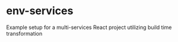 # env-services

Example setup for a multi-services React project utilizing build time transformation
